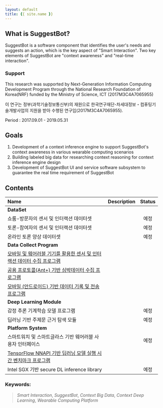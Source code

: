 ```yaml
---
layout: default
title: {{ site.name }}
---
```


## What is SuggestBot?

SuggestBot is a software component that identifies the user's needs and suggests an action, which is the key aspect of "Smart Interaction". Two key elements of SuggestBot are "context awareness" and "real-time interaction".

### Support

This research was supported by Next-Generation Information Computing Development Program through the National Research Foundation of Korea(NRF) funded by the Ministry of Science, ICT (2017M3C4A7065955)

이 연구는 정부(과학기술정보통신부)의 재원으로 한국연구재단-차세대정보・컴퓨팅기술개발사업의 지원을 받아 수행된 연구임(2017M3C4A7065955).

Period : 2017.09.01 - 2019.05.31

## Goals
1. Development of a context inference engine to support SuggestBot's context awareness in various wearable computing scenarios
2. Building labeled big data for researching context reasoning for context inference engine design
3. Development of SuggestBot UI and service software subsystem to guarantee the real time requirement of SuggestBot

## Contents

| Name                                                                  | Description | Status |
|:----------------------------------------------------------------------|:-----------:|:------:|
| **DataSet**                                                               |             |        |
| 쇼룸-방문자의 센서 및 인터랙션 데이터셋                               |             | 예정   |
| 토론-참여자의 센서 및 인터랙션 데이터셋                               |             | 예정   |
| 온라인 토론 양상 데이터셋                                             |             | 예정   |
| **Data Collect Program**                                                  |             |        |
| [모바일 및 웨어러블 기기를 활용한 센서 및 인터랙션 데이터 수집 프로그램](https://github.com/Kaist-ICLab)|             |        |
| [공용 프로토콜(Ant+) 기반 심박데이터 수집 프로그램](https://github.com/Kaist-ICLab)                     |             |        |
| [모바일 (안드로이드) 기반 데이터 기록 및 전송 프로그램](https://github.com/Kaist-ICLab)                 |             |        |
| **Deep Learning Module**                                                  |             |        |
| 감정 추론 기계학습 모델 프로그램                    	                |             | 예정   |
| 딥러닝 기반 주제문 근거 탐색 모듈                   	                |             | 예정   |
| **Platform System**                                                       |             |        |
| 스마트워치 및 스마트글라스 기반 웨어러블 사용자 인터페이스         	|             | 예정   |
| [TensorFlow NNAPI 기반 딥러닝 모델 실행 시간 벤치마크 프로그램](https://gitlab.com/spchoi/deepschedulerexperiment)         |             |        |
| Intel SGX 기반 secure DL inference library               	            |             | 예정   |

### Keywords:
> *Smart Interaction*, *SuggestBot*, *Context Big Data*, *Context Deep Learning*, *Wearable Computing Platform*
